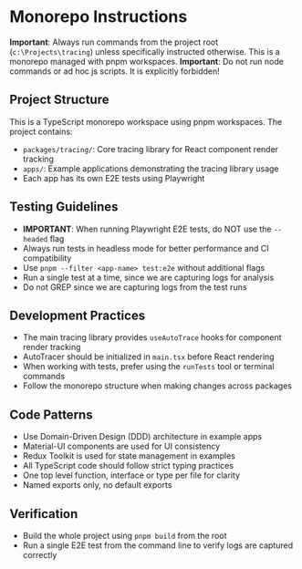 # Monorepo Instructions

**Important**: Always run commands from the project root (`c:\Projects\tracing`) unless specifically instructed otherwise. This is a monorepo managed with pnpm workspaces.
**Important**: Do not run node commands or ad hoc js scripts. It is explicitly forbidden!

## Project Structure

This is a TypeScript monorepo workspace using pnpm workspaces. The project contains:

- `packages/tracing/`: Core tracing library for React component render tracking
- `apps/`: Example applications demonstrating the tracing library usage
- Each app has its own E2E tests using Playwright

## Testing Guidelines

- **IMPORTANT**: When running Playwright E2E tests, do NOT use the `--headed` flag
- Always run tests in headless mode for better performance and CI compatibility
- Use `pnpm --filter <app-name> test:e2e` without additional flags
- Run a single test at a time, since we are capturing logs for analysis
- Do not GREP since we are capturing logs from the test runs

## Development Practices

- The main tracing library provides `useAutoTrace` hooks for component render tracking
- AutoTracer should be initialized in `main.tsx` before React rendering
- When working with tests, prefer using the `runTests` tool or terminal commands
- Follow the monorepo structure when making changes across packages

## Code Patterns

- Use Domain-Driven Design (DDD) architecture in example apps
- Material-UI components are used for UI consistency
- Redux Toolkit is used for state management in examples
- All TypeScript code should follow strict typing practices
- One top level function, interface or type per file for clarity
- Named exports only, no default exports

## Verification

- Build the whole project using `pnpm build` from the root
- Run a single E2E test from the command line to verify logs are captured correctly
